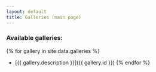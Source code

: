 ```yaml
---
layout: default
title: Galleries (main page)
---
```


### Available galleries:

{% for gallery in site.data.galleries %}
- [{{ gallery.description }}]({{ gallery.id }})
{% endfor %}

